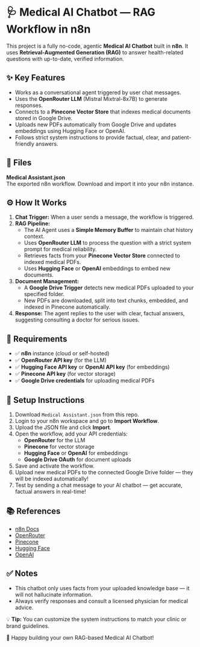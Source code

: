 <!DOCTYPE html>
<html lang="en">
<head>
  <meta charset="UTF-8" />
</head>
<body>
  <h1>🩺 Medical AI Chatbot — RAG Workflow in n8n</h1>

  <p>
    This project is a fully no-code, agentic <strong>Medical AI Chatbot</strong> built in <strong>n8n</strong>.  
    It uses <strong>Retrieval-Augmented Generation (RAG)</strong> to answer health-related questions with up-to-date, verified information.
  </p>

  <h2>✨ Key Features</h2>
  <ul>
    <li>Works as a conversational agent triggered by user chat messages.</li>
    <li>Uses the <strong>OpenRouter LLM</strong> (Mistral Mixtral-8x7B) to generate responses.</li>
    <li>Connects to a <strong>Pinecone Vector Store</strong> that indexes medical documents stored in Google Drive.</li>
    <li>Uploads new PDFs automatically from Google Drive and updates embeddings using Hugging Face or OpenAI.</li>
    <li>Follows strict system instructions to provide factual, clear, and patient-friendly answers.</li>
  </ul>

  <h2>📂 Files</h2>
  <p>
    <strong>Medical Assistant.json</strong><br/>
    The exported n8n workflow. Download and import it into your n8n instance.
  </p>

  <h2>⚙️ How It Works</h2>
  <ol>
    <li><strong>Chat Trigger:</strong> When a user sends a message, the workflow is triggered.</li>
    <li><strong>RAG Pipeline:</strong> 
      <ul>
        <li>The AI Agent uses a <strong>Simple Memory Buffer</strong> to maintain chat history context.</li>
        <li>Uses <strong>OpenRouter LLM</strong> to process the question with a strict system prompt for medical reliability.</li>
        <li>Retrieves facts from your <strong>Pinecone Vector Store</strong> connected to indexed medical PDFs.</li>
        <li>Uses <strong>Hugging Face</strong> or <strong>OpenAI</strong> embeddings to embed new documents.</li>
      </ul>
    </li>
    <li><strong>Document Management:</strong> 
      <ul>
        <li>A <strong>Google Drive Trigger</strong> detects new medical PDFs uploaded to your specified folder.</li>
        <li>New PDFs are downloaded, split into text chunks, embedded, and indexed in Pinecone automatically.</li>
      </ul>
    </li>
    <li><strong>Response:</strong> The agent replies to the user with clear, factual answers, suggesting consulting a doctor for serious issues.</li>
  </ol>

  <h2>🔑 Requirements</h2>
  <ul>
    <li>✅ <strong>n8n</strong> instance (cloud or self-hosted)</li>
    <li>✅ <strong>OpenRouter API key</strong> (for the LLM)</li>
    <li>✅ <strong>Hugging Face API key</strong> or <strong>OpenAI API key</strong> (for embeddings)</li>
    <li>✅ <strong>Pinecone API key</strong> (for vector storage)</li>
    <li>✅ <strong>Google Drive credentials</strong> for uploading medical PDFs</li>
  </ul>

  <h2>🚀 Setup Instructions</h2>
  <ol>
    <li>Download <code>Medical Assistant.json</code> from this repo.</li>
    <li>Login to your n8n workspace and go to <strong>Import Workflow</strong>.</li>
    <li>Upload the JSON file and click <strong>Import</strong>.</li>
    <li>Open the workflow, add your API credentials:
      <ul>
        <li><strong>OpenRouter</strong> for the LLM</li>
        <li><strong>Pinecone</strong> for vector storage</li>
        <li><strong>Hugging Face</strong> or <strong>OpenAI</strong> for embeddings</li>
        <li><strong>Google Drive OAuth</strong> for document uploads</li>
      </ul>
    </li>
    <li>Save and activate the workflow.</li>
    <li>Upload new medical PDFs to the connected Google Drive folder — they will be indexed automatically!</li>
    <li>Test by sending a chat message to your AI chatbot — get accurate, factual answers in real-time!</li>
  </ol>

  <h2>📚 References</h2>
  <ul>
    <li><a href="https://n8n.io/">n8n Docs</a></li>
    <li><a href="https://openrouter.ai/">OpenRouter</a></li>
    <li><a href="https://www.pinecone.io/">Pinecone</a></li>
    <li><a href="https://huggingface.co/">Hugging Face</a></li>
    <li><a href="https://www.openai.com/">OpenAI</a></li>
  </ul>

  <h2>✅ Notes</h2>
  <ul>
    <li>This chatbot only uses facts from your uploaded knowledge base — it will not hallucinate information.</li>
    <li>Always verify responses and consult a licensed physician for medical advice.</li>
  </ul>

  <p>💡 <strong>Tip:</strong> You can customize the system instructions to match your clinic or brand guidelines.</p>

  <p>🚀 Happy building your own RAG-based Medical AI Chatbot!</p>
</body>
</html>
